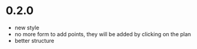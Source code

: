 # 0.2.0

  * new style
  * no more form to add points, they will be added by clicking on the plan
  * better structure

